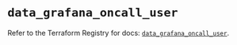 # `data_grafana_oncall_user`

Refer to the Terraform Registry for docs: [`data_grafana_oncall_user`](https://registry.terraform.io/providers/grafana/grafana/3.15.3/docs/data-sources/oncall_user).
